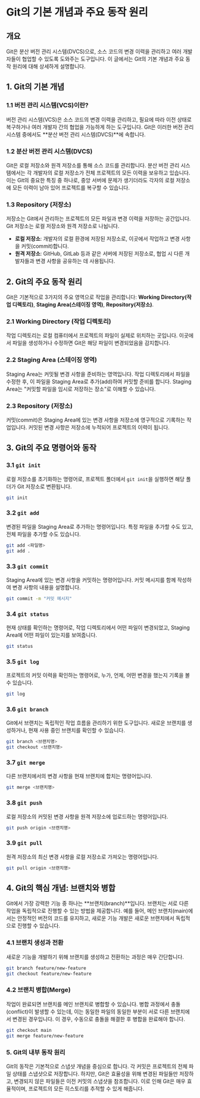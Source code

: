 # Git의 기본 개념과 주요 동작 원리

## 개요

Git은 분산 버전 관리 시스템(DVCS)으로, 소스 코드의 변경 이력을 관리하고 여러 개발자들이 협업할 수 있도록 도와주는 도구입니다. 이 글에서는 Git의 기본 개념과 주요 동작 원리에 대해 상세하게 설명합니다.

## 1. Git의 기본 개념

### 1.1 버전 관리 시스템(VCS)이란?

버전 관리 시스템(VCS)은 소스 코드의 변경 이력을 관리하고, 필요에 따라 이전 상태로 복구하거나 여러 개발자 간의 협업을 가능하게 하는 도구입니다. Git은 이러한 버전 관리 시스템 중에서도 **분산 버전 관리 시스템(DVCS)**에 속합니다.

### 1.2 분산 버전 관리 시스템(DVCS)

Git은 로컬 저장소와 원격 저장소를 통해 소스 코드를 관리합니다. 분산 버전 관리 시스템에서는 각 개발자의 로컬 저장소가 전체 프로젝트의 모든 이력을 보유하고 있습니다. 이는 Git의 중요한 특징 중 하나로, 중앙 서버에 문제가 생기더라도 각자의 로컬 저장소에 모든 이력이 남아 있어 프로젝트를 복구할 수 있습니다.

### 1.3 Repository (저장소)

저장소는 Git에서 관리하는 프로젝트의 모든 파일과 변경 이력을 저장하는 공간입니다. Git 저장소는 로컬 저장소와 원격 저장소로 나뉩니다.

- **로컬 저장소**: 개발자의 로컬 환경에 저장된 저장소로, 이곳에서 작업하고 변경 사항을 커밋(commit)합니다.
- **원격 저장소**: GitHub, GitLab 등과 같은 서버에 저장된 저장소로, 협업 시 다른 개발자들과 변경 사항을 공유하는 데 사용됩니다.

## 2. Git의 주요 동작 원리

Git은 기본적으로 3가지의 주요 영역으로 작업을 관리합니다: **Working Directory(작업 디렉토리)**, **Staging Area(스테이징 영역)**, **Repository(저장소)**.

### 2.1 Working Directory (작업 디렉토리)

작업 디렉토리는 로컬 컴퓨터에서 프로젝트의 파일이 실제로 위치하는 곳입니다. 이곳에서 파일을 생성하거나 수정하면 Git은 해당 파일이 변경되었음을 감지합니다.

### 2.2 Staging Area (스테이징 영역)

Staging Area는 커밋될 변경 사항을 준비하는 영역입니다. 작업 디렉토리에서 파일을 수정한 후, 이 파일을 Staging Area로 추가(add)하여 커밋할 준비를 합니다. Staging Area는 "커밋할 파일을 임시로 저장하는 장소"로 이해할 수 있습니다.

### 2.3 Repository (저장소)

커밋(commit)은 Staging Area에 있는 변경 사항을 저장소에 영구적으로 기록하는 작업입니다. 커밋된 변경 사항은 저장소에 누적되어 프로젝트의 이력이 됩니다.

## 3. Git의 주요 명령어와 동작

### 3.1 `git init`

로컬 저장소를 초기화하는 명령어로, 프로젝트 폴더에서 `git init`을 실행하면 해당 폴더가 Git 저장소로 변환됩니다.

```bash
git init
```

### 3.2 `git add`

변경된 파일을 Staging Area로 추가하는 명령어입니다. 특정 파일을 추가할 수도 있고, 전체 파일을 추가할 수도 있습니다.

```bash
git add <파일명>
git add .
```

### 3.3 `git commit`

Staging Area에 있는 변경 사항을 커밋하는 명령어입니다. 커밋 메시지를 함께 작성하여 변경 사항의 내용을 설명합니다.

```bash
git commit -m "커밋 메시지"
```

### 3.4 `git status`

현재 상태를 확인하는 명령어로, 작업 디렉토리에서 어떤 파일이 변경되었고, Staging Area에 어떤 파일이 있는지를 보여줍니다.

```bash
git status
```

### 3.5 `git log`

프로젝트의 커밋 이력을 확인하는 명령어로, 누가, 언제, 어떤 변경을 했는지 기록을 볼 수 있습니다.

```bash
git log
```

### 3.6 `git branch`

Git에서 브랜치는 독립적인 작업 흐름을 관리하기 위한 도구입니다. 새로운 브랜치를 생성하거나, 현재 사용 중인 브랜치를 확인할 수 있습니다.

```bash
git branch <브랜치명>
git checkout <브랜치명>
```

### 3.7 `git merge`

다른 브랜치에서의 변경 사항을 현재 브랜치에 합치는 명령어입니다.

```bash
git merge <브랜치명>
```

### 3.8 `git push`

로컬 저장소의 커밋된 변경 사항을 원격 저장소에 업로드하는 명령어입니다.

```bash
git push origin <브랜치명>
```

### 3.9 `git pull`

원격 저장소의 최신 변경 사항을 로컬 저장소로 가져오는 명령어입니다.

```bash
git pull origin <브랜치명>
```

## 4. Git의 핵심 개념: 브랜치와 병합

Git에서 가장 강력한 기능 중 하나는 **브랜치(branch)**입니다. 브랜치는 서로 다른 작업을 독립적으로 진행할 수 있는 방법을 제공합니다. 예를 들어, 메인 브랜치(main)에서는 안정적인 버전의 코드를 유지하고, 새로운 기능 개발은 새로운 브랜치에서 독립적으로 진행할 수 있습니다.

### 4.1 브랜치 생성과 전환

새로운 기능을 개발하기 위해 브랜치를 생성하고 전환하는 과정은 매우 간단합니다.

```bash
git branch feature/new-feature
git checkout feature/new-feature
```

### 4.2 브랜치 병합(Merge)

작업이 완료되면 브랜치를 메인 브랜치로 병합할 수 있습니다. 병합 과정에서 충돌(conflict)이 발생할 수 있는데, 이는 동일한 파일의 동일한 부분이 서로 다른 브랜치에서 변경된 경우입니다. 이 경우, 수동으로 충돌을 해결한 후 병합을 완료해야 합니다.

```bash
git checkout main
git merge feature/new-feature
```

### 5. Git의 내부 동작 원리

Git의 동작은 기본적으로 스냅샷 개념을 중심으로 합니다. 각 커밋은 프로젝트의 전체 파일 상태를 스냅샷으로 저장합니다. 하지만, Git은 효율성을 위해 변경된 파일들만 저장하고, 변경되지 않은 파일들은 이전 커밋의 스냅샷을 참조합니다. 이로 인해 Git은 매우 효율적이며, 프로젝트의 모든 히스토리를 추적할 수 있게 해줍니다.

